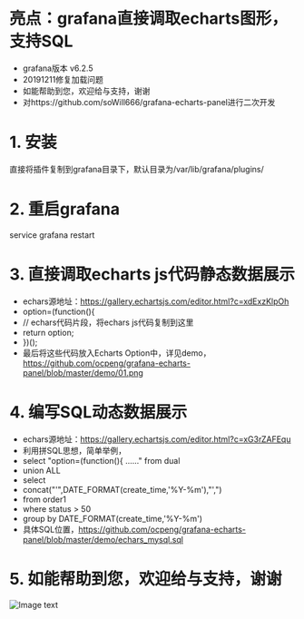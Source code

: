 # 亮点：grafana直接调取echarts图形，支持SQL
* grafana版本 v6.2.5
* 20191211修复加载问题
* 如能帮助到您，欢迎给与支持，谢谢
* 对https://github.com/soWill666/grafana-echarts-panel进行二次开发

# 1. 安装
直接将插件复制到grafana目录下，默认目录为/var/lib/grafana/plugins/

# 2. 重启grafana
service grafana restart

# 3. 直接调取echarts js代码静态数据展示
* echars源地址：https://gallery.echartsjs.com/editor.html?c=xdExzKlpOh
* option=(function(){
* // echars代码片段，将echars js代码复制到这里
* return option;
* })();
* 最后将这些代码放入Echarts Option中，详见demo，https://github.com/ocpeng/grafana-echarts-panel/blob/master/demo/01.png

# 4. 编写SQL动态数据展示
* echars源地址：https://gallery.echartsjs.com/editor.html?c=xG3rZAFEqu
* 利用拼SQL思想，简单举例，
* select "option=(function(){ ......" from dual
* union ALL
* select 
* concat("'",DATE_FORMAT(create_time,'%Y-%m'),"',")
* from order1 
* where status > 50
* group by DATE_FORMAT(create_time,'%Y-%m')
* 具体SQL位置，https://github.com/ocpeng/grafana-echarts-panel/blob/master/demo/echars_mysql.sql


# 5. 如能帮助到您，欢迎给与支持，谢谢
![Image text](https://github.com/ocpeng/grafana-echarts-panel/blob/master/demo/03.png)
